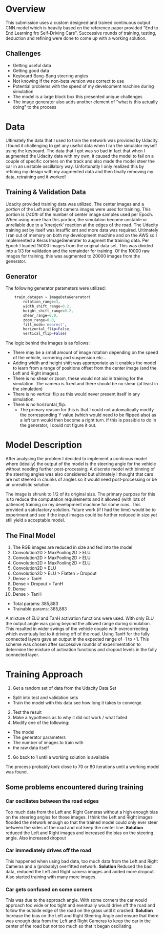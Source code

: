 # Overview
This submission uses a custom designed and trained continuous output CNN model which is heavily based on the reference paper provided "End to End Learning fro Self-Driving Cars". Successive rounds of training, testing, deduction and refining were done to come up with a working solution. 

## Challenges
* Getting useful data
* Getting good data
* Keyboard Bang-Bang steering angles
* Not knowing if the non-beta version was correct to use
* Potential problems with the speed of my development machine during simulation
* The model is a large block box this presented unique challenges
* The image generator also adds another element of "what is this actually doing" to the process

# Data
Ultimately the data that I used to train the network was provided by Udacity. I found it challenging
to get any useful data when I ran the simulator myself using the keyboard. The data that I got was so bad in fact
that when I augmented the Udacity data with my own, it caused the model to fail on a couple of specific corners 
on the track and also made the model steer the car in an unstable oscillatory way.
Unfortunatly I only realized this by refining my design with my augmented data and then 
finally removing my data, retraining and it worked!

## Training & Validation Data
Udacity provided training data was utilized. The center images and a *portion* of the Left and Right camera images were used for training. This portion is *1/40th* of the number of center image samples used per Epoch. When using more than this portion, the simulation become unstable or unreliable due to a 'kneejerk' reaction at the edges of the road. The Udacity training set by itself was insufficient and more data was required. Ultimately I ran out of memory on both my development machine and on the AWS so I implemented a Keras ImageGenerater to augment the training data. Per Epoch I loaded 15000 images from the original data set. This was divided into a 1/3 for validation and the remainder for training. Of the 10000 raw images for training, this was augmented to 20000 images from the generator.

## Generator
The following generator parameters were utilized:
```python
    train_datagen = ImageDataGenerator(
        rotation_range=3,
        width_shift_range=0.2,
        height_shift_range=0.2,
        shear_range=0.0,
        zoom_range=0.0,
        fill_mode='nearest',
        horizontal_flip=False,
        vertical_flip=False)
```
The logic behind the images is as follows:

* There may be a small amount of image rotation depending on the speed of the vehicle, cornering and suspension etc... 
* Adding width and height shift was approporiate as it enables the model to learn from a range of positions offset from the center image (and the Left and Right images). 
* There is no shear or zoom, these would not aid in training for the simulation. The camera is fixed and there should be no shear (at least in the simulation)
* There is no vertical flip as this would never present itself in any simulation. 
* There is no horizontal_flip. 
  - The primary reason for this is that I could not automatically modify the corresponding Y value (which would need to be flipped also) as a left turn would then become a right turn. If this is possible to do in the generator, I could not figure it out.

# Model Description
After analysing the problem I decided to implement a continous model where (ideally) the output of the model is the steering angle for the vehicle without needing further post-processing. A discrete model with binning of the steering angles was also considered but ultimately I thought that cars are not steered in chunks of angles so it would need post-processing or be an unrealistic solution.

The image is shrunk to 1/2 of its original size. The primary purpose for this is to reduce the computation requirements and it allowed (with lots of patience) training on my development machine for some runs. This provided a satisfactory solution. Future work (if I had the time) would be to experiment and see if the input images could be further reduced in size yet still yield a acceptable model.

## The Final Model 
1. The RGB images are reduced in size and fed into the model
2. Convolution2D > MaxPooling2D > ELU 
3. Convolution2D > MaxPooling2D > ELU 
4. Convolution2D > MaxPooling2D > ELU
5. Convolution2D > ELU
6. Convolution2D > ELU > Flatten > Dropout
7. Dense > TanH
8. Dense > Dropout > TanH
9. Dense 
10. Dense > TanH

* Total params: 385,883
* Trainable params: 385,883

A mixture of ELU and TanH activation functions were used. With only ELU the output angle was going beyond the allowed range during simulation. This resulted in wider swings of the vehicle couple with overcorrecting which eventualy led to it driving off of the road. Using TanH for the fully connected layers gave an output in the expected range of -1 to +1. This scheme was chosen after successive rounds of experimentation to determine the mixture of activation functions and dropout levels in the fully connected layer.

# Training Approach
1. Get a random set of data from the Udacity Data Set
  - Split into test and validation sets
  - Train the model with this data see how long it takes to converge.
2. Test the result
3. Make a hypothesis as to why it did not work / what failed
4. Modify one of the following:
  - The model
  - The generator parameters
  - The number of images to train with
  - the raw data itself
5. Go back to 1 until a working solution is available

The process probably took close to 70 or 80 iterations until a working model was found.
## Some problems encountered during training
### Car oscillates between the road edges
Too much data from the Left and Right Cameras without a high enough bias on the steering angles for those images. I think the Left and Right images flooded the network enough so that the trained model could only ever steer between the sides of the road and not keep the center line. **Solution** reduced the Left and Right images and increased the bias on the steering angle. Also increased dropout
### Car immediately drives off the road
This happened when using bad data, too much data from the Left and Right Cameras and a (probably) overfitted network. **Solution** Reduced the bad data, reduced the Left and Right camera images and added more dropout. Also started training with many more images.
### Car gets confused on some corners
This was due to the approach angle. With some corners the car would approach too wide or too tight and eventually would drive off the road and follow the outside edge of the road on the grass until it crashed. **Solution** Increase the bias on the Left and Right Steering Angle and ensure that there was enough data from the Left and Right Cameras to keep the car in the center of the road but not too much so that it began oscillating.


